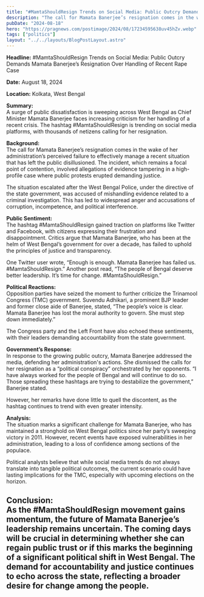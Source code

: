 ```yaml
---
title: "#MamtaShouldResign Trends on Social Media: Public Outcry Demands Mamata Banerjee’s Resignation Over Handling of Recent Rape Case"
description: "The call for Mamata Banerjee’s resignation comes in the wake of her administrations perceived failure to effectively manage a recent situation that has left the public disillusioned."
pubDate: "2024-08-18"
hero: "https://pragnews.com/postimage/2024/08/17234595638uv45hZv.webp"
tags: ["politics"]
layout: "../../layouts/BlogPostLayout.astro"
---
```

**Headline:** #MamtaShouldResign Trends on Social Media: Public Outcry Demands Mamata Banerjee’s Resignation Over Handling of Recent Rape Case

**Date:** August 18, 2024

**Location:** Kolkata, West Bengal

**Summary:**  
A surge of public dissatisfaction is sweeping across West Bengal as Chief Minister Mamata Banerjee faces increasing criticism for her handling of a recent crisis. The hashtag #MamtaShouldResign is trending on social media platforms, with thousands of netizens calling for her resignation.

**Background:**  
The call for Mamata Banerjee’s resignation comes in the wake of her administration’s perceived failure to effectively manage a recent situation that has left the public disillusioned. The incident, which remains a focal point of contention, involved allegations of evidence tampering in a high-profile case where public protests erupted demanding justice.

The situation escalated after the West Bengal Police, under the directive of the state government, was accused of mishandling evidence related to a criminal investigation. This has led to widespread anger and accusations of corruption, incompetence, and political interference.

**Public Sentiment:**  
The hashtag #MamtaShouldResign gained traction on platforms like Twitter and Facebook, with citizens expressing their frustration and disappointment. Critics argue that Mamata Banerjee, who has been at the helm of West Bengal’s government for over a decade, has failed to uphold the principles of justice and transparency.

One Twitter user wrote, “Enough is enough. Mamata Banerjee has failed us. #MamtaShouldResign.” Another post read, “The people of Bengal deserve better leadership. It’s time for change. #MamtaShouldResign.”

**Political Reactions:**  
Opposition parties have seized the moment to further criticize the Trinamool Congress (TMC) government. Suvendu Adhikari, a prominent BJP leader and former close aide of Banerjee, stated, “The people’s voice is clear. Mamata Banerjee has lost the moral authority to govern. She must step down immediately.”

The Congress party and the Left Front have also echoed these sentiments, with their leaders demanding accountability from the state government.

**Government’s Response:**  
In response to the growing public outcry, Mamata Banerjee addressed the media, defending her administration's actions. She dismissed the calls for her resignation as a “political conspiracy” orchestrated by her opponents. “I have always worked for the people of Bengal and will continue to do so. Those spreading these hashtags are trying to destabilize the government,” Banerjee stated.

However, her remarks have done little to quell the discontent, as the hashtag continues to trend with even greater intensity.

**Analysis:**  
The situation marks a significant challenge for Mamata Banerjee, who has maintained a stronghold on West Bengal politics since her party’s sweeping victory in 2011. However, recent events have exposed vulnerabilities in her administration, leading to a loss of confidence among sections of the populace.

Political analysts believe that while social media trends do not always translate into tangible political outcomes, the current scenario could have lasting implications for the TMC, especially with upcoming elections on the horizon.

**Conclusion:**  
As the #MamtaShouldResign movement gains momentum, the future of Mamata Banerjee’s leadership remains uncertain. The coming days will be crucial in determining whether she can regain public trust or if this marks the beginning of a significant political shift in West Bengal. The demand for accountability and justice continues to echo across the state, reflecting a broader desire for change among the people.
---